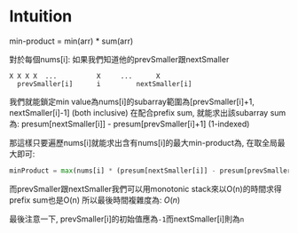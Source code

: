 # Intuition

min-product = min(arr) * sum(arr)

對於每個nums[i]: 如果我們知道他的prevSmaller跟nextSmaller

```
X X X X  ...          X     ...      X
  prevSmaller[i]      i         nextSmaller[i]
```

我們就能鎖定min value為nums[i]的subarray範圍為[prevSmaller[i]+1, nextSmaller[i]-1] (both inclusive)
在配合prefix sum, 就能求出該subarray sum為: presum[nextSmaller[i]] - presum[prevSmaller[i]+1] (1-indexed)

那這樣只要遍歷nums[i]就能求出含有nums[i]的最大min-product為, 在取全局最大即可:

```py
minProduct = max(nums[i] * (presum[nextSmaller[i]] - presum[prevSmaller[i]+1]))
```

而prevSmaller跟nextSmaller我們可以用monotonic stack來以O(n)的時間求得
prefix sum也是O(n)
所以最後時間複雜度為: $O(n)$

最後注意一下, prevSmaller[i]的初始值應為`-1`而nextSmaller[i]則為`n`

